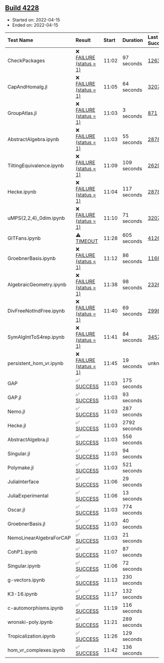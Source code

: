 ## [Build 4228](https://oscarci.mathematik.uni-kl.de/job/oscar-stable/4228/)

* Started on: 2022-04-15
* Ended on: 2022-04-15

| Test Name    | Result | Start | Duration | Last Success | First Failure |
|:-------------|:-------|:------|:---------|:-------------|:--------------|
| CheckPackages | ❌ [FAILURE (status = 1)](https://oscarci.mathematik.uni-kl.de/job/oscar-stable/4228/artifact/logs/build-4228/CheckPackages.log) | 11:02 | 97 seconds | [1263](https://oscarci.mathematik.uni-kl.de/job/oscar-stable/1263/) | [1264](https://oscarci.mathematik.uni-kl.de/job/oscar-stable/1264/) |
| CapAndHomalg.jl | ❌ [FAILURE (status = 1)](https://oscarci.mathematik.uni-kl.de/job/oscar-stable/4228/artifact/logs/build-4228/CapAndHomalg.jl.log) | 11:05 | 64 seconds | [3207](https://oscarci.mathematik.uni-kl.de/job/oscar-stable/3207/) | [3208](https://oscarci.mathematik.uni-kl.de/job/oscar-stable/3208/) |
| GroupAtlas.jl | ❌ [FAILURE (status = 1)](https://oscarci.mathematik.uni-kl.de/job/oscar-stable/4228/artifact/logs/build-4228/GroupAtlas.jl.log) | 11:03 | 3 seconds | [871](https://oscarci.mathematik.uni-kl.de/job/oscar-stable/871/) | [872](https://oscarci.mathematik.uni-kl.de/job/oscar-stable/872/) |
| AbstractAlgebra.ipynb | ❌ [FAILURE (status = 1)](https://oscarci.mathematik.uni-kl.de/job/oscar-stable/4228/artifact/logs/build-4228/AbstractAlgebra.ipynb.log) | 11:03 | 55 seconds | [2878](https://oscarci.mathematik.uni-kl.de/job/oscar-stable/2878/) | [2879](https://oscarci.mathematik.uni-kl.de/job/oscar-stable/2879/) |
| TiltingEquivalence.ipynb | ❌ [FAILURE (status = 1)](https://oscarci.mathematik.uni-kl.de/job/oscar-stable/4228/artifact/logs/build-4228/TiltingEquivalence.ipynb.log) | 11:09 | 109 seconds | [2629](https://oscarci.mathematik.uni-kl.de/job/oscar-stable/2629/) | [2630](https://oscarci.mathematik.uni-kl.de/job/oscar-stable/2630/) |
| Hecke.ipynb | ❌ [FAILURE (status = 1)](https://oscarci.mathematik.uni-kl.de/job/oscar-stable/4228/artifact/logs/build-4228/Hecke.ipynb.log) | 11:04 | 117 seconds | [2878](https://oscarci.mathematik.uni-kl.de/job/oscar-stable/2878/) | [2879](https://oscarci.mathematik.uni-kl.de/job/oscar-stable/2879/) |
| uMPS(2,2,4)_0dim.ipynb | ❌ [FAILURE (status = 1)](https://oscarci.mathematik.uni-kl.de/job/oscar-stable/4228/artifact/logs/build-4228/uMPS-2-2-4-_0dim.ipynb.log) | 11:10 | 71 seconds | [3207](https://oscarci.mathematik.uni-kl.de/job/oscar-stable/3207/) | [3208](https://oscarci.mathematik.uni-kl.de/job/oscar-stable/3208/) |
| GITFans.ipynb | ⚠ [TIMEOUT](https://oscarci.mathematik.uni-kl.de/job/oscar-stable/4228/artifact/logs/build-4228/GITFans.ipynb.log) | 11:28 | 605 seconds | [4126](https://oscarci.mathematik.uni-kl.de/job/oscar-stable/4126/) | [4127](https://oscarci.mathematik.uni-kl.de/job/oscar-stable/4127/) |
| GroebnerBasis.ipynb | ❌ [FAILURE (status = 1)](https://oscarci.mathematik.uni-kl.de/job/oscar-stable/4228/artifact/logs/build-4228/GroebnerBasis.ipynb.log) | 11:12 | 86 seconds | [1168](https://oscarci.mathematik.uni-kl.de/job/oscar-stable/1168/) | [1169](https://oscarci.mathematik.uni-kl.de/job/oscar-stable/1169/) |
| AlgebraicGeometry.ipynb | ❌ [FAILURE (status = 1)](https://oscarci.mathematik.uni-kl.de/job/oscar-stable/4228/artifact/logs/build-4228/AlgebraicGeometry.ipynb.log) | 11:38 | 98 seconds | [2326](https://oscarci.mathematik.uni-kl.de/job/oscar-stable/2326/) | [2327](https://oscarci.mathematik.uni-kl.de/job/oscar-stable/2327/) |
| DivFreeNotIndFree.ipynb | ❌ [FAILURE (status = 1)](https://oscarci.mathematik.uni-kl.de/job/oscar-stable/4228/artifact/logs/build-4228/DivFreeNotIndFree.ipynb.log) | 11:40 | 69 seconds | [2998](https://oscarci.mathematik.uni-kl.de/job/oscar-stable/2998/) | [2999](https://oscarci.mathematik.uni-kl.de/job/oscar-stable/2999/) |
| SymAlgIntToS4rep.ipynb | ❌ [FAILURE (status = 1)](https://oscarci.mathematik.uni-kl.de/job/oscar-stable/4228/artifact/logs/build-4228/SymAlgIntToS4rep.ipynb.log) | 11:41 | 84 seconds | [3457](https://oscarci.mathematik.uni-kl.de/job/oscar-stable/3457/) | [3458](https://oscarci.mathematik.uni-kl.de/job/oscar-stable/3458/) |
| persistent_hom_vr.ipynb | ❌ [FAILURE (status = 1)](https://oscarci.mathematik.uni-kl.de/job/oscar-stable/4228/artifact/logs/build-4228/persistent_hom_vr.ipynb.log) | 11:45 | 19 seconds | unknown | unknown |
| GAP | ✅ [SUCCESS](https://oscarci.mathematik.uni-kl.de/job/oscar-stable/4228/artifact/logs/build-4228/GAP.log) | 11:03 | 175 seconds |  |  |
| GAP.jl | ✅ [SUCCESS](https://oscarci.mathematik.uni-kl.de/job/oscar-stable/4228/artifact/logs/build-4228/GAP.jl.log) | 11:03 | 93 seconds |  |  |
| Nemo.jl | ✅ [SUCCESS](https://oscarci.mathematik.uni-kl.de/job/oscar-stable/4228/artifact/logs/build-4228/Nemo.jl.log) | 11:03 | 287 seconds |  |  |
| Hecke.jl | ✅ [SUCCESS](https://oscarci.mathematik.uni-kl.de/job/oscar-stable/4228/artifact/logs/build-4228/Hecke.jl.log) | 11:03 | 2792 seconds |  |  |
| AbstractAlgebra.jl | ✅ [SUCCESS](https://oscarci.mathematik.uni-kl.de/job/oscar-stable/4228/artifact/logs/build-4228/AbstractAlgebra.jl.log) | 11:03 | 556 seconds |  |  |
| Singular.jl | ✅ [SUCCESS](https://oscarci.mathematik.uni-kl.de/job/oscar-stable/4228/artifact/logs/build-4228/Singular.jl.log) | 11:03 | 94 seconds |  |  |
| Polymake.jl | ✅ [SUCCESS](https://oscarci.mathematik.uni-kl.de/job/oscar-stable/4228/artifact/logs/build-4228/Polymake.jl.log) | 11:03 | 521 seconds |  |  |
| JuliaInterface | ✅ [SUCCESS](https://oscarci.mathematik.uni-kl.de/job/oscar-stable/4228/artifact/logs/build-4228/JuliaInterface.log) | 11:06 | 29 seconds |  |  |
| JuliaExperimental | ✅ [SUCCESS](https://oscarci.mathematik.uni-kl.de/job/oscar-stable/4228/artifact/logs/build-4228/JuliaExperimental.log) | 11:06 | 13 seconds |  |  |
| Oscar.jl | ✅ [SUCCESS](https://oscarci.mathematik.uni-kl.de/job/oscar-stable/4228/artifact/logs/build-4228/Oscar.jl.log) | 11:03 | 774 seconds |  |  |
| GroebnerBasis.jl | ✅ [SUCCESS](https://oscarci.mathematik.uni-kl.de/job/oscar-stable/4228/artifact/logs/build-4228/GroebnerBasis.jl.log) | 11:03 | 40 seconds |  |  |
| NemoLinearAlgebraForCAP | ✅ [SUCCESS](https://oscarci.mathematik.uni-kl.de/job/oscar-stable/4228/artifact/logs/build-4228/NemoLinearAlgebraForCAP.log) | 11:03 | 21 seconds |  |  |
| CohP1.ipynb | ✅ [SUCCESS](https://oscarci.mathematik.uni-kl.de/job/oscar-stable/4228/artifact/logs/build-4228/CohP1.ipynb.log) | 11:07 | 87 seconds |  |  |
| Singular.ipynb | ✅ [SUCCESS](https://oscarci.mathematik.uni-kl.de/job/oscar-stable/4228/artifact/logs/build-4228/Singular.ipynb.log) | 11:06 | 72 seconds |  |  |
| g-vectors.ipynb | ✅ [SUCCESS](https://oscarci.mathematik.uni-kl.de/job/oscar-stable/4228/artifact/logs/build-4228/g-vectors.ipynb.log) | 11:13 | 230 seconds |  |  |
| K3-16.ipynb | ✅ [SUCCESS](https://oscarci.mathematik.uni-kl.de/job/oscar-stable/4228/artifact/logs/build-4228/K3-16.ipynb.log) | 11:17 | 132 seconds |  |  |
| c-automorphisms.ipynb | ✅ [SUCCESS](https://oscarci.mathematik.uni-kl.de/job/oscar-stable/4228/artifact/logs/build-4228/c-automorphisms.ipynb.log) | 11:19 | 116 seconds |  |  |
| wronski-poly.ipynb | ✅ [SUCCESS](https://oscarci.mathematik.uni-kl.de/job/oscar-stable/4228/artifact/logs/build-4228/wronski-poly.ipynb.log) | 11:21 | 289 seconds |  |  |
| Tropicalization.ipynb | ✅ [SUCCESS](https://oscarci.mathematik.uni-kl.de/job/oscar-stable/4228/artifact/logs/build-4228/Tropicalization.ipynb.log) | 11:26 | 129 seconds |  |  |
| hom_vr_complexes.ipynb | ✅ [SUCCESS](https://oscarci.mathematik.uni-kl.de/job/oscar-stable/4228/artifact/logs/build-4228/hom_vr_complexes.ipynb.log) | 11:42 | 136 seconds |  |  |
